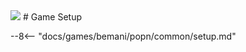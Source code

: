 <img class="header-logo" src="/img/bemani/popn/unilab/logo.webp">
# Game Setup

--8<-- "docs/games/bemani/popn/common/setup.md"